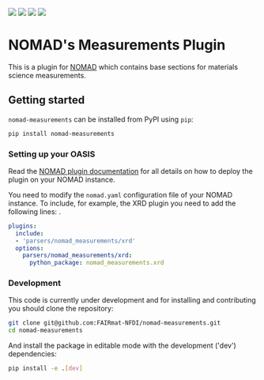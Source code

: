 ![](https://github.com/FAIRmat-NFDI/nomad-measurements/actions/workflows/publish.yml/badge.svg)
![](https://img.shields.io/pypi/pyversions/nomad-measurements)
![](https://img.shields.io/pypi/l/nomad-measurements)
![](https://img.shields.io/pypi/v/nomad-measurements)

# NOMAD's Measurements Plugin
This is a plugin for [NOMAD](https://nomad-lab.eu) which contains base sections for
materials science measurements.

## Getting started
`nomad-measurements` can be installed from PyPI using `pip`: 
```sh
pip install nomad-measurements
```
### Setting up your OASIS
Read the [NOMAD plugin documentation](https://nomad-lab.eu/prod/v1/staging/docs/plugins/plugins.html#add-a-plugin-to-your-nomad) for all details on how to deploy the plugin on your NOMAD instance.

You need to modify the ```nomad.yaml``` configuration file of your NOMAD instance.
To include, for example, the XRD plugin you need to add the following lines: .

```yaml
plugins:
  include:
  - 'parsers/nomad_measurements/xrd'
  options:
    parsers/nomad_measurements/xrd:
      python_package: nomad_measurements.xrd
 ```

### Development
This code is currently under development and for installing and contributing you should clone the repository:
```sh
git clone git@github.com:FAIRmat-NFDI/nomad-measurements.git
cd nomad-measurements
```

And install the package in editable mode with the development ('dev') dependencies:
```sh
pip install -e .[dev]
```
